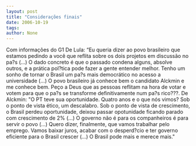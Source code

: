 ```yaml
---
layout: post
title: "Considerações finais"
date: 2006-10-19
tags: 
author: None
---
```

Com informações do G1
De Lula:
“Eu queria dizer ao povo brasileiro que estamos pedindo a você que reflita sobre os dois projetos em discussão no pa?s (...) O dado concreto é que o passado condena alguns, absolve outros, e a prática pol?tica pode fazer a gente entender melhor. Tenho um sonho de tornar o Brasil um pa?s mais democrático no acesso a universidade (...) O povo brasileiro já conhece bem o candidato Alckmin e me conhece bem. Peço a Deus que as pessoas reflitam na hora de votar e votem para que o pa?s se transforme definitivamente num pa?s rico???.
De Alckmin:
\"O PT teve sua oportunidade. Quatro anos e o que nós vimos? Sob o ponto de vista ético, um descalabro. Sob o ponto de vista de crescimento, o Brasil perdeu oportunidade, deixou passar opotunidade ficando parado com crescimento de 2% (...) O governo não é para os companheiros é para servir o povo (...) Quero dizer, finalmente, que vamos trabalhar pelo emprego. Vamos baixar juros, acabar com o desperd?cio e ter governo eficiente para o Brasil crescer (...) O Brasil pode mais e merece mais.\" 